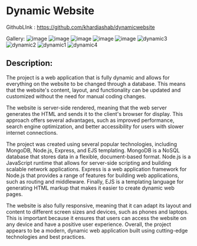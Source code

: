 # Dynamic Website

GithubLInk : https://github.com/khardiashab/dynamicwebsite

Gallery: 
![image](https://user-images.githubusercontent.com/79443051/235837364-058165da-fa45-4f1f-b944-6a9e2085c1a1.png)
![image](https://user-images.githubusercontent.com/79443051/235837320-a977e990-e86d-403d-aea1-ac824833d236.png)
![image](https://user-images.githubusercontent.com/79443051/235837332-a07dc676-2f34-4e7a-9173-787076aeab3c.png)
![image](https://user-images.githubusercontent.com/79443051/235837301-90dfac03-6878-4eed-9ce8-c263fa6ee24f.png)
![image](https://user-images.githubusercontent.com/79443051/235837291-d1336893-60d1-45de-85e9-6b842d4e42a3.png)
![dynamic3](https://user-images.githubusercontent.com/79443051/235837084-47233e6d-85da-4140-815d-94cfe253521c.jpeg)
![dynamic2](https://user-images.githubusercontent.com/79443051/235837089-29cfe187-a090-4404-9f6b-dd1ede72f5d6.jpeg)
![dynamic1](https://user-images.githubusercontent.com/79443051/235837092-ddeaa500-6f06-4e9c-ba16-2188354e53a8.jpeg)
![dynamic4](https://user-images.githubusercontent.com/79443051/235837093-6b1e5dda-d844-4ace-a5e4-4ec784f319f6.jpeg)


## Description:
 The project is a web application that is fully dynamic and allows for everything on the website to be changed through a database. This means that the website's content, layout, and functionality can be updated and customized without the need for manual coding changes. 

The website is server-side rendered, meaning that the web server generates the HTML and sends it to the client's browser for display. This approach offers several advantages, such as improved performance, search engine optimization, and better accessibility for users with slower internet connections.

The project was created using several popular technologies, including MongoDB, Node.js, Express, and EJS templating. MongoDB is a NoSQL database that stores data in a flexible, document-based format. Node.js is a JavaScript runtime that allows for server-side scripting and building scalable network applications. Express is a web application framework for Node.js that provides a range of features for building web applications, such as routing and middleware. Finally, EJS is a templating language for generating HTML markup that makes it easier to create dynamic web pages.

The website is also fully responsive, meaning that it can adapt its layout and content to different screen sizes and devices, such as phones and laptops. This is important because it ensures that users can access the website on any device and have a positive user experience. Overall, the project appears to be a modern, dynamic web application built using cutting-edge technologies and best practices.
